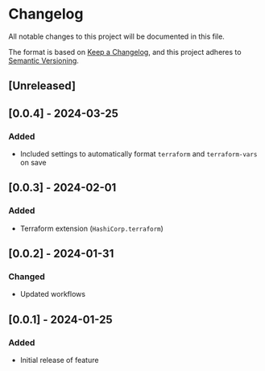 <!-- markdownlint-disable MD003 MD024 -->
# Changelog

All notable changes to this project will be documented in this file.

The format is based on [Keep a Changelog](https://keepachangelog.com/en/1.0.0/),
and this project adheres to [Semantic Versioning](https://semver.org/spec/v2.0.0.html).

## [Unreleased]

## [0.0.4] - 2024-03-25

### Added

- Included settings to automatically format `terraform` and `terraform-vars` on save

## [0.0.3] - 2024-02-01

### Added

- Terraform extension (`HashiCorp.terraform`)

## [0.0.2] - 2024-01-31

### Changed

- Updated workflows

## [0.0.1] - 2024-01-25

### Added

- Initial release of feature
